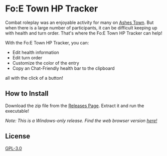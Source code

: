 # Fo:E Town HP Tracker
Combat roleplay was an enjoyable activity for many on [Ashes Town](https://ashes.town/). But when there is a large number of participants, it can be difficult keeping up with health and turn order. That's where the Fo:E Town HP Tracker can help! 

With the Fo:E Town HP Tracker, you can:
- Edit health information
- Edit turn order
- Customize the color of the entry 
- Copy an Chat-Friendly health bar to the clipboard

all with the click of a button!

## How to Install
Download the zip file from the [Releases Page](https://github.com/ProjectMobius13/FoE-Town-HP-Tracker/releases). Extract it and run the executable!

*Note: This is a Windows-only release. Find the web browser version [here!](https://projectmobius13.github.io/foe-town-hp-tracker.html)*

## License

[GPL-3.0](https://choosealicense.com/licenses/gpl-3.0/)
